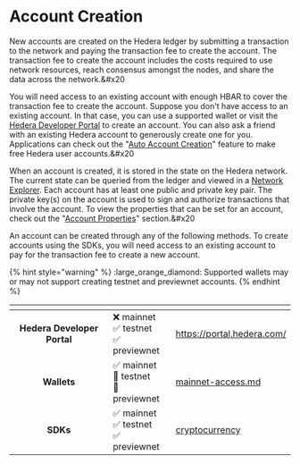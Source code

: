 # Account Creation

New accounts are created on the Hedera ledger by submitting a transaction to the network and paying the transaction fee to create the account. The transaction fee to create the account includes the costs required to use network resources, reach consensus amongst the nodes, and share the data across the network.&#x20

You will need access to an existing account with enough HBAR to cover the transaction fee to create the account. Suppose you don't have access to an existing account. In that case, you can use a supported wallet or visit the [Hedera Developer Portal](https://portal.hedera.com/register) to create an account. You can also ask a friend with an existing Hedera account to generously create one for you. Applications can check out the "[Auto Account Creation](auto-account-creation.md)" feature to make free Hedera user accounts.&#x20

When an account is created, it is stored in the state on the Hedera network. The current state can be queried from the ledger and viewed in a [Network Explorer](../../networks/community-mirror-nodes.md). Each account has at least one public and private key pair. The private key(s) on the account is used to sign and authorize transactions that involve the account. To view the properties that can be set for an account, check out the "[Account Properties](account-properties.md)" section.&#x20

An account can be created through any of the following methods. To create accounts using the SDKs, you will need access to an existing account to pay for the transaction fee to create a new account.

{% hint style="warning" %}
:large\_orange\_diamond: Supported wallets may or may not support creating testnet and previewnet accounts.
{% endhint %}

<table data-view="cards"><thead><tr><th align="center"></th><th></th><th data-hidden data-card-target data-type="content-ref"></th></tr></thead><tbody><tr><td align="center"><strong>Hedera Developer Portal</strong></td><td><span data-gb-custom-inline data-tag="emoji" data-code="274c">❌</span> mainnet<br><span data-gb-custom-inline data-tag="emoji" data-code="2705">✅</span> testnet<br><span data-gb-custom-inline data-tag="emoji" data-code="2705">✅</span> previewnet</td><td><a href="https://portal.hedera.com/">https://portal.hedera.com/</a></td></tr><tr><td align="center">             <strong>Wallets</strong>               </td><td><span data-gb-custom-inline data-tag="emoji" data-code="2705">✅</span> mainnet<br><span data-gb-custom-inline data-tag="emoji" data-code="1f536">🔶</span> testnet<br><span data-gb-custom-inline data-tag="emoji" data-code="1f536">🔶</span> previewnet</td><td><a href="../../networks/mainnet/mainnet-access.md">mainnet-access.md</a></td></tr><tr><td align="center"><strong>SDKs</strong></td><td><span data-gb-custom-inline data-tag="emoji" data-code="2705">✅</span> mainnet<br><span data-gb-custom-inline data-tag="emoji" data-code="2705">✅</span> testnet<br><span data-gb-custom-inline data-tag="emoji" data-code="2705">✅</span> previewnet<br></td><td><a href="../../sdks-and-apis/deprecated/sdks/cryptocurrency/">cryptocurrency</a></td></tr></tbody></table>
